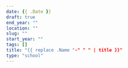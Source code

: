 ```yaml
---
date: {{ .Date }}
draft: true
end_year: ""
location: ""
slug: ""
start_year: ""
tags: []
title: "{{ replace .Name "-" " " | title }}"
type: "school"
---
```


